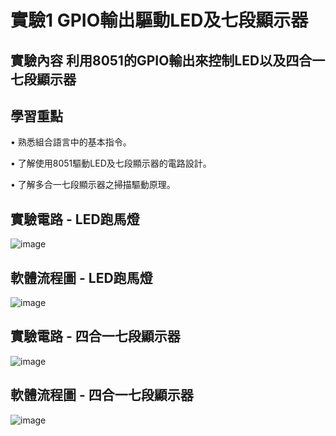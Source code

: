 # 實驗1 GPIO輸出驅動LED及七段顯示器
## 實驗內容 利用8051的GPIO輸出來控制LED以及四合一七段顯示器
## 學習重點
• 熟悉組合語言中的基本指令。
   
• 了解使用8051驅動LED及七段顯示器的電路設計。
   
• 了解多合一七段顯示器之掃描驅動原理。
## 實驗電路 - LED跑馬燈
![image](https://github.com/conner1231230/Microprocessor-and-Interface-Design/assets/94916111/149f643b-059d-468c-954e-09349891ad02)
## 軟體流程圖 - LED跑馬燈
![image](https://github.com/conner1231230/Microprocessor-and-Interface-Design/assets/94916111/2b0c93a8-b504-4b1b-a77c-9c4af94186f1)

## 實驗電路 - 四合一七段顯示器
![image](https://github.com/conner1231230/Microprocessor-and-Interface-Design/assets/94916111/e110a8b1-b1b3-4242-afd2-964ac4fcefb1)
## 軟體流程圖 - 四合一七段顯示器
![image](https://github.com/conner1231230/Microprocessor-and-Interface-Design/assets/94916111/79dc52e9-8df8-484a-ad86-c358ec0035d1)

